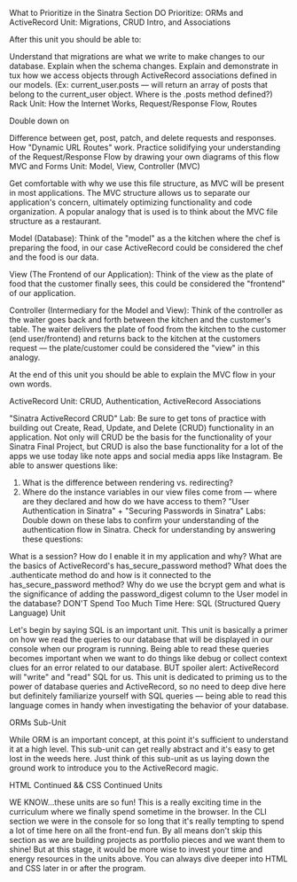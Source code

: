 What to Prioritize in the Sinatra Section
DO Prioritize:
ORMs and ActiveRecord Unit: Migrations, CRUD Intro, and Associations

After this unit you should be able to:

Understand that migrations are what we write to make changes to our database.
Explain when the schema changes.
Explain and demonstrate in tux how we access objects through ActiveRecord associations defined in our models. (Ex: current_user.posts — will return an array of posts that belong to the current_user object. Where is the .posts method defined?)
Rack Unit: How the Internet Works, Request/Response Flow, Routes

Double down on

Difference between get, post, patch, and delete requests and responses.
How "Dynamic URL Routes" work.
Practice solidifying your understanding of the Request/Response Flow by drawing your own diagrams of this flow
MVC and Forms Unit: Model, View, Controller (MVC)

Get comfortable with why we use this file structure, as MVC will be present in most applications. The MVC structure allows us to separate our application's concern, ultimately optimizing functionality and code organization. A popular analogy that is used is to think about the MVC file structure as a restaurant.

Model (Database): Think of the "model" as a the kitchen where the chef is preparing the food, in our case ActiveRecord could be considered the chef and the food is our data.

View (The Frontend of our Application): Think of the view as the plate of food that the customer finally sees, this could be considered the "frontend" of our application.

Controller (Intermediary for the Model and View): Think of the controller as the waiter goes back and forth between the kitchen and the customer's table. The waiter delivers the plate of food from the kitchen to the customer (end user/frontend) and returns back to the kitchen at the customers request — the plate/customer could be considered the "view" in this analogy.

At the end of this unit you should be able to explain the MVC flow in your own words.

ActiveRecord Unit: CRUD, Authentication, ActiveRecord Associations

"Sinatra ActiveRecord CRUD" Lab: Be sure to get tons of practice with building out Create, Read, Update, and Delete (CRUD) functionality in an application. Not only will CRUD be the basis for the functionality of your Sinatra Final Project, but CRUD is also the base functionality for a lot of the apps we use today like note apps and social media apps like Instagram.
Be able to answer questions like:

  1. What is the difference between rendering vs. redirecting?
  2. Where do the instance variables in our view files come from — where are they declared and how do we have access to them?
"User Authentication in Sinatra" + "Securing Passwords in Sinatra" Labs: Double down on these labs to confirm your understanding of the authentication flow in Sinatra. Check for understanding by answering these questions:

What is a session? How do I enable it in my application and why?
What are the basics of ActiveRecord's has_secure_password method?
What does the .authenticate method do and how is it connected to the has_secure_password method?
Why do we use the bcrypt gem and what is the significance of adding the password_digest column to the User model in the database?
DON'T Spend Too Much Time Here:
SQL (Structured Query Language) Unit

Let's begin by saying SQL is an important unit. This unit is basically a primer on how we read the queries to our database that will be displayed in our console when our program is running. Being able to read these queries becomes important when we want to do things like debug or collect context clues for an error related to our database. BUT spoiler alert: ActiveRecord will "write" and "read" SQL for us. This unit is dedicated to priming us to the power of database queries and ActiveRecord, so no need to deep dive here but definitely familiarize yourself with SQL queries — being able to read this language comes in handy when investigating the behavior of your database.

ORMs Sub-Unit

While ORM is an important concept, at this point it's sufficient to understand it at a high level. This sub-unit can get really abstract and it's easy to get lost in the weeds here. Just think of this sub-unit as us laying down the ground work to introduce you to the ActiveRecord magic.

HTML Continued && CSS Continued Units

WE KNOW...these units are so fun! This is a really exciting time in the curriculum where we finally spend sometime in the browser. In the CLI section we were in the console for so long that it's really tempting to spend a lot of time here on all the front-end fun. By all means don't skip this section as we are building projects as portfolio pieces and we want them to shine! But at this stage, it would be more wise to invest your time and energy resources in the units above. You can always dive deeper into HTML and CSS later in or after the program.